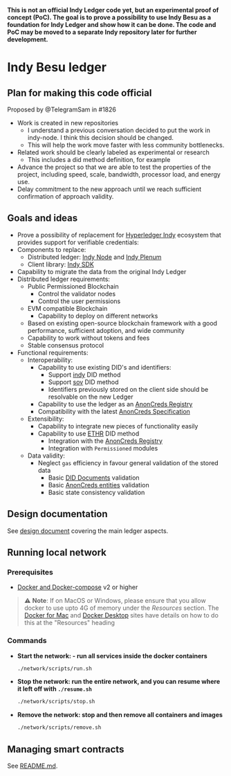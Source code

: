 **This is not an official Indy Ledger code yet, but an experimental proof of concept (PoC). The goal is to prove a possibility to use Indy Besu as a foundation for Indy Ledger and show how it can be done.
The code and PoC may be moved to a separate Indy repository later for further development.**

# Indy Besu ledger

## Plan for making this code official 
Proposed by @TelegramSam in #1826 
- Work is created in new repositories
    - I understand a previous conversation decided to put the work in indy-node. I think this decision should be changed.
    - This will help the work move faster with less community bottlenecks.
- Related work should be clearly labeled as experimental or research
    - This includes a did method definition, for example
- Advance the project so that we are able to test the properties of the project, including speed, scale, bandwidth, processor load, and energy use.
- Delay commitment to the new approach until we reach sufficient confirmation of approach validity.
  
## Goals and ideas

*  Prove a possibility of replacement for [Hyperledger Indy](https://www.hyperledger.org/projects/hyperledger-indy) ecosystem that provides support for verifiable credentials:
  * Components to replace:
    * Distributed ledger: [Indy Node](https://github.com/hyperledger/indy-node) and [Indy Plenum](https://github.com/hyperledger/indy-plenum)
    * Client library: [Indy SDK](https://github.com/hyperledger/indy-sdk/tree/main)
  * Capability to migrate the data from the original Indy Ledger
* Distributed ledger requirements:
  * Public Permissioned Blockchain
    * Control the validator nodes 
    * Control the user permissions
  * EVM compatible Blockchain
    * Capability to deploy on different networks
  * Based on existing open-source blockchain framework with a good performance, sufficient adoption, and wide community
  * Capability to work without tokens and fees
  * Stable consensus protocol
* Functional requirements:
  * Interoperability:
    * Capability to use existing DID's and identifiers:
      * Support [indy](https://hyperledger.github.io/indy-did-method/) DID method  
      * Support [sov](https://sovrin-foundation.github.io/sovrin/spec/did-method-spec-template.html) DID method
      * Identifiers previously stored on the client side should be resolvable on the new Ledger
    * Capability to use the ledger as an [AnonCreds Registry](https://hyperledger.github.io/anoncreds-methods-registry/)
    * Compatibility with the latest [AnonCreds Specification](https://hyperledger.github.io/anoncreds-spec/)
  * Extensibility: 
    * Capability to integrate new pieces of functionality easily
    * Capability to use [ETHR](https://github.com/decentralized-identity/ethr-did-resolver/blob/master/doc/did-method-spec.md) DID method
      * Integration with the [AnonCreds Registry](https://hyperledger.github.io/anoncreds-methods-registry/)
      * Integration with `Permissioned` modules
  * Data validity:
    * Neglect `gas` efficiency in favour general validation of the stored data
      * Basic [DID Documents](https://www.w3.org/TR/did-core/) validation
      * Basic [AnonCreds entities](https://hyperledger.github.io/anoncreds-spec/#anoncreds-setup-data-flow) validation
      * Basic state consistency validation

## Design documentation

See [design document](./docs/README.md) covering the main ledger aspects.

## Running local network

### Prerequisites

- [Docker and Docker-compose](https://docs.docker.com/compose/install/) v2 or higher

> ⚠️ **Note**: If on MacOS or Windows, please ensure that you allow docker to use upto 4G of memory under the _Resources_ section. The [Docker for Mac](https://docs.docker.com/docker-for-mac/) and [Docker Desktop](https://docs.docker.com/docker-for-windows/) sites have details on how to do this at the "Resources" heading

### Commands

* **Start the network: - run all services inside the docker containers**
    ```bash
    ./network/scripts/run.sh
    ```

* **Stop the network: run the entire network, and you can resume where it left off with `./resume.sh`**
    ```bash
    ./network/scripts/stop.sh
    ```

* **Remove the network: stop and then remove all containers and images**
    ```bash
    ./network/scripts/remove.sh
    ```

## Managing smart contracts

See [README.md](/smart_contracts/README.md).


